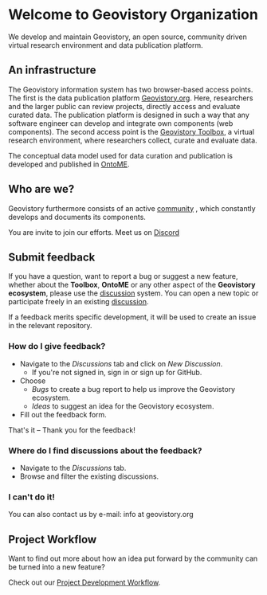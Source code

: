 # Welcome to Geovistory Organization

We develop and maintain Geovistory, an open source, community driven virtual research environment and data publication platform.
 
## An infrastructure

The Geovistory information system has two browser-based access points. The first is the data publication platform [Geovistory.org](https://geovistory.org). Here, researchers and the larger public can review projects, directly access and evaluate curated data. The publication platform is designed in such a way that any software engineer can develop and integrate own components (web components). The second access point is the [Geovistory Toolbox](https://toolbox.geovistory.org), a virtual research environment, where researchers collect, curate and evaluate data.

The conceptual data model used for data curation and publication is developed and published in [OntoME](https://ontome.net/).
 
## Who are we?

Geovistory furthermore consists of an active [community](https://www.geovistory.org/community) , which constantly develops and documents its components.
 
You are invite to join our efforts. Meet us on [Discord](https://discord.gg/pjcwjnruVb)

## Submit feedback

If you have a question, want to report a bug or suggest a new feature, whether about the **Toolbox**, **OntoME** or any other aspect of the **Geovistory ecosystem**, please use the [discussion](https://github.com/orgs/geovistory/discussions) system. You can open a new topic or participate freely in an existing [discussion](https://github.com/orgs/geovistory/discussions).

If a feedback merits specific development, it will be used to create an issue in the relevant repository.

### How do I give feedback?

- Navigate to the _Discussions_ tab and click on _New Discussion_.
  - If you're not signed in, sign in or sign up for GitHub.
- Choose
  - _Bugs_ to create a bug report to help us improve the Geovistory ecosystem.
  - _Ideas_ to suggest an idea for the Geovistory ecosystem.
- Fill out the feedback form.

That's it – Thank you for the feedback!

### Where do I find discussions about the feedback?

- Navigate to the _Discussions_ tab.
- Browse and filter the existing discussions.

### I can't do it!

You can also contact us by e-mail: info at geovistory.org

## Project Workflow

Want to find out more about how an idea put forward by the community can be turned into a new feature?

Check out our [Project Development Workflow](https://github.com/geovistory/.github/wiki/Project-Development-Workflow).




